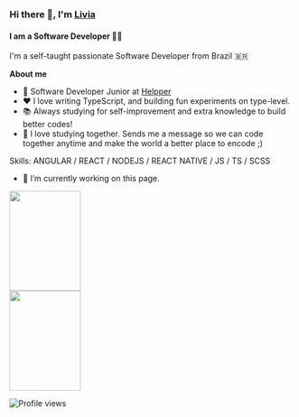 ### Hi there 👋, I'm [Livia](https://aliviams.github.io/Portfolio/)
#### I am a Software Developer 👨‍💻 
<!-- ![I am a Software Developer 👨‍💻](https://cdn.mos.cms.futurecdn.net/8T62QNGEYmk73Nqp7iMevF.jpg) -->

I'm a self-taught passionate Software Developer from Brazil 🇧🇷

**About me**

- 💼 Software Developer Junior at [Helpper](https://helpper.com.br/)
- ❤️ I love writing TypeScript, and building fun experiments on type-level.
- 📚 Always studying for self-improvement and extra knowledge to build better codes!
- 💬 I love studying together. Sends me a message so we can code together anytime and make the world a better place to encode ;)

Skills: ANGULAR / REACT / NODEJS / REACT NATIVE / JS / TS / SCSS

- 🔭 I’m currently working on this page. 

<div style="display: flex; flex-direction: row"> 

</div>
<img height="177em" width="50%" src="https://github-readme-stats.vercel.app/api/top-langs/?username=aLiviaMs&title_color=ffffff&theme=vue-dark&show_icons=true&count_private=true&hide_border=true&layout=compact&langs_count=8&hide=css,html,dockerfile,freemarker" />

<img height="177em" width="50%" src="https://streak-stats.demolab.com/?user=aLiviaMs&show_icons=true&count_private=true&title_color=ffffff&theme=vue-dark&hide_border=true" />

![Profile views](https://gpvc.arturio.dev/aLiviaMs)  
